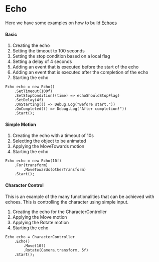 # Echo

Here we have some examples on how to build [Echoes](~/manual/concepts/echo.md) 

#### Basic
<div class="flex-container">
  <div class="flex-column">
    <ol>
        <li>Creating the echo</li>
        <li>Setting the timeout to 100 seconds</li>
        <li>Setting the stop condition based on a local flag</li>
        <li>Setting a delay of 4 seconds</li>
        <li>Adding an event that is executed before the start of the echo</li>
        <li>Adding an event that is executed after the completion of the echo</li>
        <li>Starting the echo</li>
    </ol>
  </div>
  <div class="flex-column">
    <pre><code class="lang-csharp hljs language-csharp">Echo echo = new Echo()
    .SetTimeout(100f)
    .SetStopCondition((time) => echoShouldStopFlag)
    .SetDelay(4f)
    .OnStarting(() => Debug.Log("Before start."))
    .OnCompleted(() => Debug.Log("After completion!"))
    .Start();</code></pre>
  </div>
</div>

#### Simple Motion
<div class="flex-container">
  <div class="flex-column">
    <ol>
        <li>Creating the echo with a timeout of 10s</li>
        <li>Selecting the object to be animated</li>
        <li>Applying the MoveTowards motion</li>
        <li>Starting the echo</li>
    </ol>
  </div>
  <div class="flex-column">
    <pre><code class="lang-csharp hljs language-csharp">Echo echo = new Echo(10f)
    .For(transform)
        .MoveTowards(otherTransform)
    .Start();</code></pre>
  </div>
</div>

#### Character Control
This is an example of the many functionalities that can be achieved with echoes. This is controlling the character using simple input.
<div class="flex-container">
  <div class="flex-column">
    <ol>
        <li>Creating the echo for the CharacterController</li>
        <li>Applying the Move motion</li>
        <li>Applying the Rotate motion</li>
        <li>Starting the echo </li>
    </ol>
  </div>
  <div class="flex-column">
    <pre><code class="lang-csharp hljs language-csharp">Echo echo = CharacterController
    .Echo()
        .Move(10f)
        .Rotate(Camera.transform, 5f)
    .Start();</code></pre>
  </div>
</div>